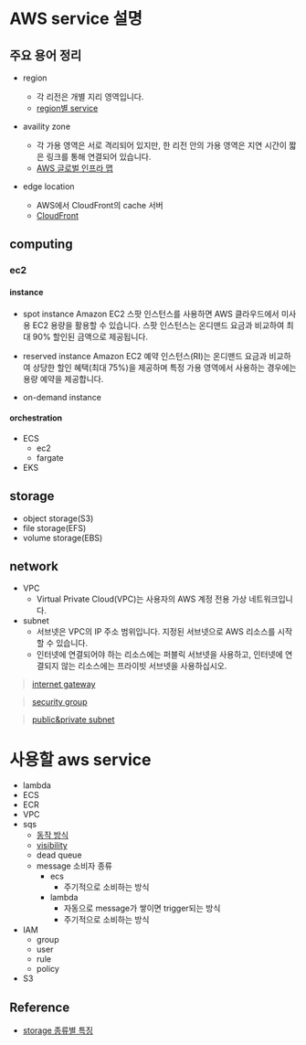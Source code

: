 # AWS service 설명

## 주요 용어 정리

* region
    - 각 리전은 개별 지리 영역입니다.
    - [region별 service](https://aws.amazon.com/ko/about-aws/global-infrastructure/regional-product-services/)

* availity zone
    - 각 가용 영역은 서로 격리되어 있지만, 한 리전 안의 가용 영역은 지연 시간이 짧은 링크를 통해 연결되어 있습니다.
    - [AWS 글로벌 인프라 맵](https://aws.amazon.com/ko/about-aws/global-infrastructure/)

* edge location
    - AWS에서 CloudFront의 cache 서버
    - [CloudFront](https://aws.amazon.com/ko/cloudfront/features/?nc=sn&loc=2)

## computing

### ec2

#### instance

* spot instance
    Amazon EC2 스팟 인스턴스를 사용하면 AWS 클라우드에서 미사용 EC2 용량을 활용할 수 있습니다. 스팟 인스턴스는 온디맨드 요금과 비교하여 최대 90% 할인된 금액으로 제공됩니다.

* reserved instance
    Amazon EC2 예약 인스턴스(RI)는 온디맨드 요금과 비교하여 상당한 할인 혜택(최대 75%)을 제공하며 특정 가용 영역에서 사용하는 경우에는 용량 예약을 제공합니다.

* on-demand instance

#### orchestration

* ECS
    - ec2
    - fargate
* EKS

## storage

* object storage(S3)
* file storage(EFS)
* volume storage(EBS)

## network

* VPC
    - Virtual Private Cloud(VPC)는 사용자의 AWS 계정 전용 가상 네트워크입니다.
* subnet
    - 서브넷은 VPC의 IP 주소 범위입니다. 지정된 서브넷으로 AWS 리소스를 시작할 수 있습니다.
    - 인터넷에 연결되어야 하는 리소스에는 퍼블릭 서브넷을 사용하고, 인터넷에 연결되지 않는 리소스에는 프라이빗 서브넷을 사용하십시오.

> [internet gateway](./images/internet-gateway.png)

> [security group](./images/security-diagram.png)

> [public&private subnet](./images/nat-gateway-diagram.png)

# 사용할 aws service

* lambda
* ECS
* ECR
* VPC
* sqs
    - [동작 방식](./images/sqs.png)
    - [visibility](https://docs.aws.amazon.com/ko_kr/AWSSimpleQueueService/latest/SQSDeveloperGuide/sqs-visibility-timeout.html)
    - dead queue
    - message 소비자 종류
        - ecs
            - 주기적으로 소비하는 방식
        - lambda 
            - 자동으로 message가 쌓이면 trigger되는 방식
            - 주기적으로 소비하는 방식
* IAM
    - group
    - user
    - rule
    - policy
* S3

## Reference
- [storage 종류별 특징](https://www.redhat.com/ko/topics/data-storage/file-block-object-storage)
